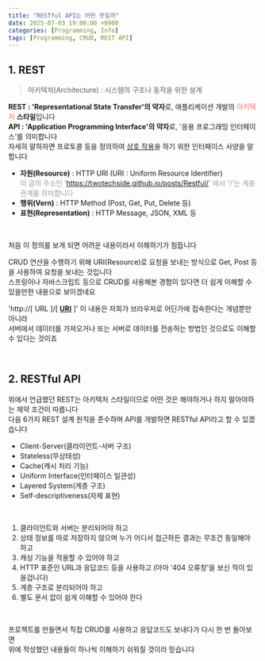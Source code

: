 ```yaml
---
title: "RESTful API는 어떤 뜻일까"
date: 2025-07-03 19:00:00 +0900
categories: [Programming, Info]
tags: [Programming, CRUD, REST API]
---
```


## 1. REST

> 아키텍처(Architecture) : 시스템의 구조나 동작을 위한 설계   

**REST : 'Representational State Transfer'의 약자**로, 애플리케이션 개발의 <span style="color: rgb(250, 159, 143);">**아키텍처**</span> **스타일**입니다   
**API : 'Application Programming Interface'의 약자**로, '응용 프로그래밍 인터페이스'를 의미합니다   
자세히 말하자면 프로토콜 등을 정의하여 <u>상호 작용</u>을 하기 위한 인터페이스 사양을 말합니다   
   
- **자원(Resource)** : HTTP URI (URI : Uniform Resource Identifier)   
  <span style="color: rgb(155, 155, 155);">이 글의 주소인 'https://twotechside.github.io/posts/Restful/' 에서 '/'는 계층 관계를 의미합니다</span>
- **행위(Vern)** : HTTP Method (Post, Get, Put, Delete 등)
- **표현(Representation)** : HTTP Message, JSON, XML 등
   
<br>

처음 이 정의를 보게 되면 어려운 내용이라서 이해하기가 힘듭니다   
   
CRUD 연산을 수행하기 위해 URI(Resource)로 요청을 보내는 방식으로 Get, Post 등을 사용하여 요청을 보내는 것입니다   
스프링이나 자바스크립트 등으로 CRUD를 사용해본 경험이 있다면 더 쉽게 이해할 수 있을만한 내용으로 보이겠네요   
   
'http://\[ URL \]/\[ **<u>URI</u>** ]' 이 내용은 저희가 브라우저로 어딘가에 접속한다는 개념뿐만 아니라   
서버에서 데이터를 가져오거나 또는 서버로 데이터를 전송하는 방법인 것으로도 이해할 수 있다는 것이죠   

<br>

## 2. RESTful API

위에서 언급했던 REST는 아키텍처 스타일이므로 어떤 것은 해야하거나 하지 말아야하는 제약 조건이 따릅니다   
다음 6가지 REST 설계 원칙을 준수하며 API를 개발하면 RESTful API라고 할 수 있겠습니다   

- Client-Server(클라이언트-서버 구조)
- Stateless(무상태성)
- Cache(캐시 처리 기능)
- Uniform Interface(인터페이스 일관성)
- Layered System(계층 구조)
- Self-descriptiveness(자체 표현)

<br>

1. 클라이언트와 서버는 분리되어야 하고
2. 상태 정보를 따로 저장하지 않으며 누가 어디서 접근하든 결과는 무조건 동일해야 하고
3. 캐싱 기능을 적용할 수 있어야 하고
4. HTTP 표준인 URL과 응답코드 등을 사용하고 (아마 '404 오류창'을 보신 적이 있을겁니다)
5. 계층 구조로 분리되어야 하고
6. 별도 문서 없이 쉽게 이해할 수 있어야 한다   

<br>

프로젝트를 만들면서 직접 CRUD를 사용하고 응답코드도 보내다가 다시 한 번 돌아보면   
위에 작성했던 내용들이 하나씩 이해하기 쉬워질 것이라 믿습니다   
